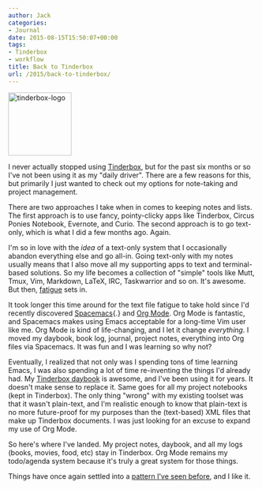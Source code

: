 ```yaml
---
author: Jack
categories:
- Journal
date: 2015-08-15T15:50:07+00:00
tags:
- Tinderbox
- workflow
title: Back to Tinderbox
url: /2015/back-to-tinderbox/
---
```


<img class="alignnone wp-image-4820 size-full" src="/img/2015/08/tinderbox-logo.png" alt="tinderbox-logo" width="128" height="128" />

I never actually stopped using [Tinderbox][1], but for the past six months or so I've not been using it as my "daily driver". There are a few reasons for this, but primarily I just wanted to check out my options for note-taking and project management.

There are two approaches I take when in comes to keeping notes and lists. The first approach is to use fancy, pointy-clicky apps like Tinderbox, Circus Ponies Notebook, Evernote, and Curio. The second approach is to go text-only, which is what I did a few months ago. Again.

I'm so in love with the _idea_ of a text-only system that I occasionally abandon everything else and go all-in. Going text-only with my notes usually means that I also move all my supporting apps to text and terminal-based solutions. So my life becomes a collection of "simple" tools like Mutt, Tmux, Vim, Markdown, LaTeX, IRC, Taskwarrior and so on. It's awesome. But then, [fatigue][2] sets in.

It took longer this time around for the text file fatigue to take hold since I'd recently discovered [Spacemacs][3]{.} and [Org Mode][4]. Org Mode is fantastic, and Spacemacs makes using Emacs acceptable for a long-time Vim user like me. Org Mode is kind of life-changing, and I let it change _everything_. I moved my daybook, book log, journal, project notes, everything into Org files via Spacemacs. It was fun and I was learning so why not?

Eventually, I realized that not only was I spending tons of time learning Emacs, I was also spending a lot of time re-inventing the things I'd already had. My [Tinderbox daybook][5] is awesome, and I've been using it for years. It doesn't make sense to replace it. Same goes for all my project notebooks (kept in Tinderbox). The only thing "wrong" with my existing toolset was that it wasn't plain-text, and I'm realistic enough to know that plain-text is no more future-proof for my purposes than the (text-based) XML files that make up Tinderbox documents. I was just looking for an excuse to expand my use of Org Mode.

So here's where I've landed. My project notes, daybook, and all my logs (books, movies, food, etc) stay in Tinderbox. Org Mode remains my todo/agenda system because it's truly a great system for those things.

Things have once again settled into a [pattern I've seen before][6], and I like it.

 [1]: http://www.eastgate.com/Tinderbox/
 [2]: http://notes.baty.net/2015/08/13/textFileFatigue.html
 [3]: https://github.com/syl20bnr/spacemacs
 [4]: http://orgmode.org
 [5]: https://www.baty.net/2008/tinderbox-as-a-daybook/
 [6]: https://www.baty.net/2013/digital-recordkeeping/